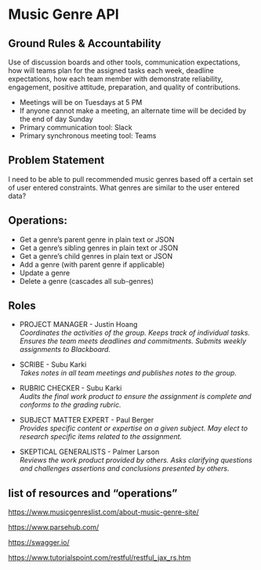 # Music Genre API

## Ground Rules & Accountability
Use of discussion boards and other tools, communication expectations, how will teams plan for the assigned tasks each week, deadline expectations, how each team member with demonstrate reliability, engagement, positive attitude, preparation, and quality of contributions.

* Meetings will be on Tuesdays at 5 PM
* If anyone cannot make a meeting, an alternate time will be decided by the end of day Sunday
* Primary communication tool: Slack
* Primary synchronous meeting tool: Teams

## Problem Statement
I need to be able to pull recommended music genres based off a certain set of user entered constraints. What genres are similar to the user entered data?

## Operations:
* Get a genre’s parent genre in plain text or JSON
* Get a genre’s sibling genres in plain text or JSON
* Get a genre’s child genres in plain text or JSON
* Add a genre (with parent genre if applicable)
* Update a genre
* Delete a genre (cascades all sub-genres)

## Roles
* PROJECT MANAGER - Justin Hoang
<br />*Coordinates the activities of the group. Keeps track of individual tasks. Ensures the team meets deadlines and commitments. Submits weekly assignments to Blackboard.*

* SCRIBE - Subu Karki
<br />*Takes notes in all team meetings and publishes notes to the group.*

* RUBRIC CHECKER - Subu Karki
<br />*Audits the final work product to ensure the assignment is complete and conforms to the grading rubric.*

* SUBJECT MATTER EXPERT - Paul Berger
<br />*Provides specific content or expertise on a given subject. May elect to research specific items related to the assignment.*

* SKEPTICAL GENERALISTS - Palmer Larson
<br />*Reviews the work product provided by others. Asks clarifying questions and challenges assertions and conclusions presented by others.*


## list of resources and “operations”

https://www.musicgenreslist.com/about-music-genre-site/

https://www.parsehub.com/

https://swagger.io/

https://www.tutorialspoint.com/restful/restful_jax_rs.htm


